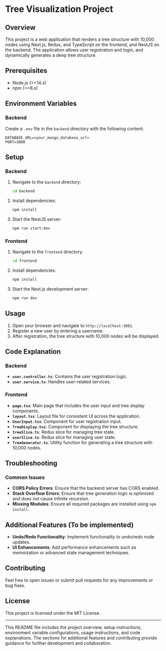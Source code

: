 # Tree Visualization Project

## Overview

This project is a web application that renders a tree structure with 10,000 nodes using Next.js, Redux, and TypeScript on the frontend, and NestJS on the backend. The application allows user registration and login, and dynamically generates a deep tree structure.

## Prerequisites

- Node.js (>=14.x)
- npm (>=6.x)

## Environment Variables

### Backend

Create a `.env` file in the `backend` directory with the following content:

```
DATABASE_URL=<your_mongo_database_url>
PORT=3000
```

## Setup

### Backend

1. Navigate to the `backend` directory:
    ```sh
    cd backend
    ```
2. Install dependencies:
    ```sh
    npm install
    ```
3. Start the NestJS server:
    ```sh
    npm run start:dev
    ```

### Frontend

1. Navigate to the `frontend` directory:
    ```sh
    cd frontend
    ```
2. Install dependencies:
    ```sh
    npm install
    ```
3. Start the Next.js development server:
    ```sh
    npm run dev
    ```

## Usage

1. Open your browser and navigate to `http://localhost:3001`.
2. Register a new user by entering a username.
3. After registration, the tree structure with 10,000 nodes will be displayed.

## Code Explanation

### Backend

- **`user.controller.ts`**: Contains the user registration logic.
- **`user.service.ts`**: Handles user-related services.

### Frontend

- **`page.tsx`**: Main page that includes the user input and tree display components.
- **`layout.tsx`**: Layout file for consistent UI across the application.
- **`UserInput.tsx`**: Component for user registration input.
- **`TreeDisplay.tsx`**: Component for displaying the tree structure.
- **`treeSlice.ts`**: Redux slice for managing tree state.
- **`userSlice.ts`**: Redux slice for managing user state.
- **`TreeGenerator.ts`**: Utility function for generating a tree structure with 10,000 nodes.

## Troubleshooting

### Common Issues

- **CORS Policy Errors**: Ensure that the backend server has CORS enabled.
- **Stack Overflow Errors**: Ensure that tree generation logic is optimized and does not cause infinite recursion.
- **Missing Modules**: Ensure all required packages are installed using `npm install`.

## Additional Features (To be implemented)

- **Undo/Redo Functionality**: Implement functionality to undo/redo node updates.
- **UI Enhancements**: Add performance enhancements such as memoization or advanced state management techniques.

## Contributing

Feel free to open issues or submit pull requests for any improvements or bug fixes.

## License

This project is licensed under the MIT License.

---

This README file includes the project overview, setup instructions, environment variable configurations, usage instructions, and code explanations. The sections for additional features and contributing provide guidance for further development and collaboration.
